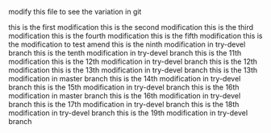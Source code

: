 modify this file to see the variation in git

this is the first modification
this is the second modification
this is the third modification
this is the fourth modification
this is the fifth modification
this is the modification to test amend
this is the ninth modification in try-devel branch
this is the tenth modification in try-devel branch
this is the 11th modification
this is the 12th modification in try-devel branch
this is the 12th modification
this is the 13th modification in try-devel branch
this is the 13th modification in master branch
this is the 14th modification in try-devel branch
this is the 15th modification in try-devel branch
this is the 16th modification in master branch
this is the 16th modification in try-devel branch
this is the 17th modification in try-devel branch
this is the 18th modification in try-devel branch
this is the 19th modification in try-devel branch
